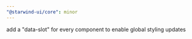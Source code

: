 ```yaml
---
"@starwind-ui/core": minor
---
```


add a "data-slot" for every component to enable global styling updates
